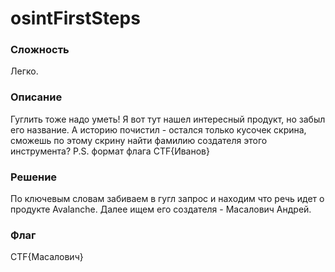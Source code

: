 # osintFirstSteps
### Сложность
Легко.
### Описание
Гуглить тоже надо уметь!
Я вот тут нашел интересный продукт, но забыл его название. А историю почистил - остался только кусочек скрина, сможешь по этому скрину найти фамилию создателя этого инструмента?
P.S. формат флага CTF{Иванов}
### Решение
По ключевым словам забиваем в гугл запрос и находим что речь идет о продукте Avalanche. Далее ищем его создателя - Масалович Андрей.
### Флаг
CTF{Масалович}